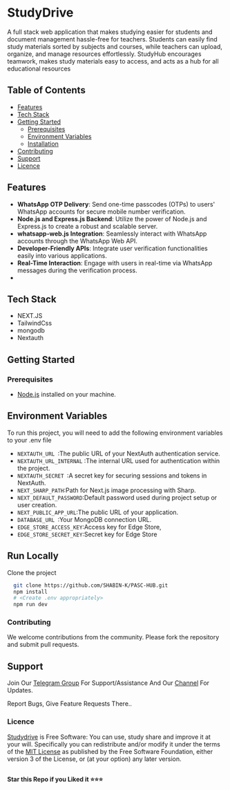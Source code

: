 # StudyDrive
A full stack web application that makes studying easier for students and document management hassle-free for teachers. Students can easily find study materials sorted by subjects and courses, while teachers can upload, organize, and manage resources effortlessly. StudyHub encourages teamwork, makes study materials easy to access, and acts as a hub for all educational resources 

## Table of Contents

- [Features](#features)
- [Tech Stack](#tech-stack)
- [Getting Started](#getting-started)
  - [Prerequisites](#prerequisites)
  - [Environment Variables](#environment)
  - [Installation](#run)
- [Contributing](#contributing)
- [Support](#support)
- [Licence](#licence)

## Features

- **WhatsApp OTP Delivery**: Send one-time passcodes (OTPs) to users' WhatsApp accounts for secure mobile number verification.
- **Node.js and Express.js Backend**: Utilize the power of Node.js and Express.js to create a robust and scalable server.
- **whatsapp-web.js Integration**: Seamlessly interact with WhatsApp accounts through the WhatsApp Web API.
- **Developer-Friendly APIs**: Integrate user verification functionalities easily into various applications.
- **Real-Time Interaction**: Engage with users in real-time via WhatsApp messages during the verification process.
- 
## Tech Stack
   * NEXT.JS
   * TailwindCss
   * mongodb
   * Nextauth

## Getting Started

### Prerequisites

- [Node.js](https://nodejs.org/) installed on your machine.


## Environment Variables

To run this project, you will need to add the following environment variables to your .env file

* `NEXTAUTH_URL `:The public URL of your NextAuth authentication service.
* `NEXTAUTH_URL_INTERNAL` :The internal URL used for authentication within the project.
* `NEXTAUTH_SECRET `:A secret key for securing sessions and tokens in NextAuth.  
* `NEXT_SHARP_PATH`:Path for Next.js image processing with Sharp.
* `NEXT_DEFAULT_PASSWORD`:Default password used during project setup or user creation.
* `NEXT_PUBLIC_APP_URL`:The public URL of your application.
* `DATABASE_URL `:Your MongoDB connection URL.
* `EDGE_STORE_ACCESS_KEY`:Access key for Edge Store,  
* `EDGE_STORE_SECRET_KEY`:Secret key for Edge Store
 
## Run Locally

Clone the project

```bash
  git clone https://github.com/SHABIN-K/PASC-HUB.git
  npm install
  # <Create .env appropriately>
  npm run dev
````
### Contributing
   We welcome contributions from the community. Please fork the repository and submit pull requests.
   
## Support   
Join Our [Telegram Group](https://www.telegram.dog/codexbotzsupport) For Support/Assistance And Our [Channel](https://www.telegram.dog/codexbotz) For Updates.   
   
Report Bugs, Give Feature Requests There..   

### Licence
[Studydrive](https://github.com/SHABIN-K/PASC-HUB) is Free Software: You can use, study share and improve it at your
will. Specifically you can redistribute and/or modify it under the terms of the
[MIT License](https://opensource.org/license/mit/l) as
published by the Free Software Foundation, either version 3 of the License, or
(at your option) any later version. 


##

   **Star this Repo if you Liked it ⭐⭐⭐**
